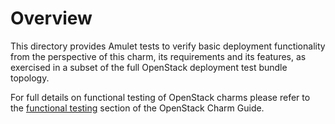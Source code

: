 # Overview

This directory provides Amulet tests to verify basic deployment functionality
from the perspective of this charm, its requirements and its features, as
exercised in a subset of the full OpenStack deployment test bundle topology.

For full details on functional testing of OpenStack charms please refer to
the [functional testing](http://docs.openstack.org/developer/charm-guide/testing.html#functional-testing)
section of the OpenStack Charm Guide.